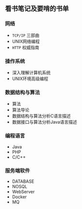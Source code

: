 ## 看书笔记及要啃的书单

### 网络

* `TCP/IP` 三部曲
* UNIX网络编程
* `HTTP` 权威指南

### 操作系统

* 深入理解计算机系统
* UNIX环境高级编程

### 数据结构与算法

* 算法
* 算法导论
* 数据结构与算法分析C语言描述
* 数据接口与算法分析Java语言描述

### 编程语言

* Java
* PHP
* C/C++

### 服务端软件

* DATABASE
* NOSQL
* WebServer
* Docker
* MQ
